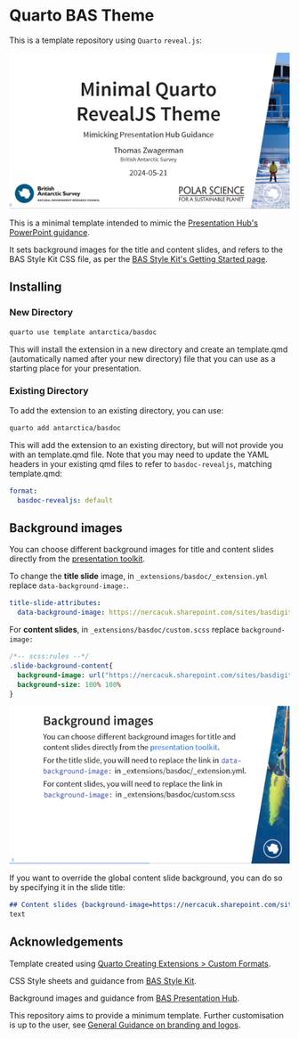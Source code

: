 # Quarto BAS Theme

This is a template repository using `Quarto` `reveal.js`:

![](images/title-slide.png)

This is a minimal template intended to mimic the [Presentation Hub's PowerPoint guidance](https://nercacuk.sharepoint.com/sites/BASDigitalwmod-Communications/sitePages/PowerPointPresentationsToolkit.aspx).

It sets background images for the title and content slides, and refers to the BAS Style Kit CSS file, as per the [BAS Style Kit's Getting Started page](https://style-kit.web.bas.ac.uk/start/introduction/).

## Installing
### New Directory
``` bash
quarto use template antarctica/basdoc
```
This will install the extension in a new directory and create an template.qmd (automatically named after your new directory) file that you can use as a starting place for your presentation.

### Existing Directory
To add the extension to an existing directory, you can use:
``` bash
quarto add antarctica/basdoc
```
This will add the extension to an existing directory, but will not provide you with an template.qmd file. Note that you may need to update the YAML headers in your existing qmd files to refer to `basdoc-revealjs`, matching template.qmd:

```yaml
format:
  basdoc-revealjs: default
```

## Background images

You can choose different background images for title and content slides directly from the [presentation toolkit](https://nercacuk.sharepoint.com/sites/BASDigitalwmod-Communications/sitePages/PowerPointPresentationsToolkit.aspx).

To change the **title slide** image, in `_extensions/basdoc/_extension.yml` replace `data-background-image:`.

``` yaml
title-slide-attributes: 
  data-background-image: https://nercacuk.sharepoint.com/sites/basdigitalwmod-communications/creative%20services%20assets/ppt_title_halley.jpg
```

For **content slides**, in `_extensions/basdoc/custom.scss` replace `background-image:`

``` sass
/*-- scss:rules --*/
.slide-background-content{
  background-image: url("https://nercacuk.sharepoint.com/sites/basdigitalwmod-communications/creative%20services%20assets/ppt_page_glider01.jpg");
  background-size: 100% 100%
}
```

![](images/content-slide.png)

If you want to override the global content slide background, you can do so by specifying it in the slide title:

```md
## Content slides {background-image=https://nercacuk.sharepoint.com/sites/basdigitalwmod-communications/creative%20services%20assets/ppt_page_adelie01.jpg}
text
```

## Acknowledgements

Template created using [Quarto Creating Extensions \> Custom Formats](https://quarto.org/docs/extensions/formats.html#quick-start).

CSS Style sheets and guidance from [BAS Style Kit](https://style-kit.web.bas.ac.uk/).

Background images and guidance from [BAS Presentation Hub](https://nercacuk.sharepoint.com/sites/BASDigitalwmod-Communications/sitePages/presentation-hub.aspx).

This repository aims to provide a minimum template. Further customisation is up to the user, see [General Guidance on branding and logos](https://nercacuk.sharepoint.com/sites/BASDigitalwmod-Communications/sitePages/BrandingandLogos.aspx).
